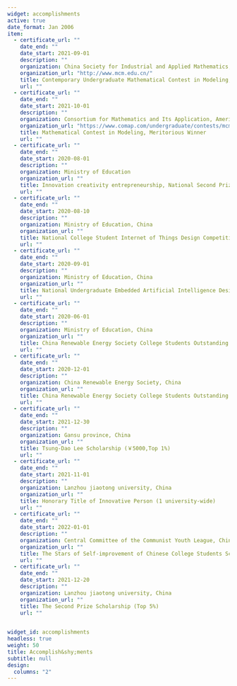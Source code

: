 ```yaml
---
widget: accomplishments
active: true
date_format: Jan 2006
item:
  - certificate_url: ""
    date_end: ""
    date_start: 2021-09-01
    description: ""
    organization: China Society for Industrial and Applied Mathematics, China
    organization_url: "http://www.mcm.edu.cn/"
    title: Contemporary Undergraduate Mathematical Contest in Modeling, National Second Prize
    url: ""
  - certificate_url: ""
    date_end: ""
    date_start: 2021-10-01
    description: ""
    organization: Consortium for Mathematics and Its Application, America
    organization_url: "https://www.comap.com/undergraduate/contests/mcm/contests/2020/results/"
    title: Mathematical Contest in Modeling, Meritorious Winner
    url: ""
  - certificate_url: ""
    date_end: ""
    date_start: 2020-08-01
    description: ""
    organization: Ministry of Education
    organization_url: ""
    title: Innovation creativity entrepreneurship, National Second Prize
    url: ""
  - certificate_url: ""
    date_end: ""
    date_start: 2020-08-10
    description: ""
    organization: Ministry of Education, China
    organization_url: ""
    title: National College Student Internet of Things Design Competition (Huawei Cup), National Second Prize
    url: ""
  - certificate_url: ""
    date_end: ""
    date_start: 2020-09-01
    description: ""
    organization: Ministry of Education, China
    organization_url: ""
    title: National Undergraduate Embedded Artificial Intelligence Design Competition (Bochuang Cup), National Second Prize
    url: ""
  - certificate_url: ""
    date_end: ""
    date_start: 2020-06-01
    description: ""
    organization: Ministry of Education, China
    organization_url: ""
    title: China Renewable Energy Society College Students Outstanding Science and Technology Works Competition, National Third Prize
    url: ""
  - certificate_url: ""
    date_end: ""
    date_start: 2020-12-01
    description: ""
    organization: China Renewable Energy Society, China
    organization_url: ""
    title: China Renewable Energy Society College Students Outstanding Science and Technology Works Competition, National Third Prize
    url: ""
  - certificate_url: ""
    date_end: ""
    date_start: 2021-12-30
    description: ""
    organization: Gansu province, China
    organization_url: ""
    title: Tsung-Dao Lee Scholarship (￥5000,Top 1%)
    url: ""
  - certificate_url: ""
    date_end: ""
    date_start: 2021-11-01
    description: ""
    organization: Lanzhou jiaotong university, China
    organization_url: ""
    title: Honorary Title of Innovative Person (1 university-wide)
    url: ""
  - certificate_url: ""
    date_end: ""
    date_start: 2022-01-01
    description: ""
    organization: Central Committee of the Communist Youth League, China
    organization_url: ""
    title: The Stars of Self-improvement of Chinese College Students Scholarship (Top 1%)
    url: ""
  - certificate_url: ""
    date_end: ""
    date_start: 2021-12-20
    description: ""
    organization: Lanzhou jiaotong university, China
    organization_url: ""
    title: The Second Prize Scholarship (Top 5%)
    url: ""
    

widget_id: accomplishments
headless: true
weight: 50
title: Accomplish&shy;ments
subtitle: null
design:
  columns: "2"
---
```


